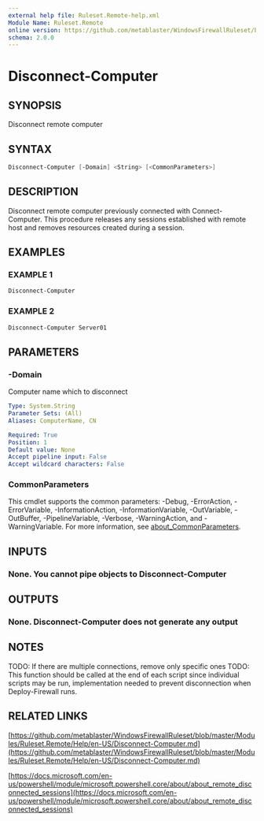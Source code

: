```yaml
---
external help file: Ruleset.Remote-help.xml
Module Name: Ruleset.Remote
online version: https://github.com/metablaster/WindowsFirewallRuleset/blob/master/Modules/Ruleset.Remote/Help/en-US/Disconnect-Computer.md
schema: 2.0.0
---
```


# Disconnect-Computer

## SYNOPSIS

Disconnect remote computer

## SYNTAX

```powershell
Disconnect-Computer [-Domain] <String> [<CommonParameters>]
```

## DESCRIPTION

Disconnect remote computer previously connected with Connect-Computer.
This procedure releases any sessions established with remote host and
removes resources created during a session.

## EXAMPLES

### EXAMPLE 1

```powershell
Disconnect-Computer
```

### EXAMPLE 2

```powershell
Disconnect-Computer Server01
```

## PARAMETERS

### -Domain

Computer name which to disconnect

```yaml
Type: System.String
Parameter Sets: (All)
Aliases: ComputerName, CN

Required: True
Position: 1
Default value: None
Accept pipeline input: False
Accept wildcard characters: False
```

### CommonParameters

This cmdlet supports the common parameters: -Debug, -ErrorAction, -ErrorVariable, -InformationAction, -InformationVariable, -OutVariable, -OutBuffer, -PipelineVariable, -Verbose, -WarningAction, and -WarningVariable. For more information, see [about_CommonParameters](http://go.microsoft.com/fwlink/?LinkID=113216).

## INPUTS

### None. You cannot pipe objects to Disconnect-Computer

## OUTPUTS

### None. Disconnect-Computer does not generate any output

## NOTES

TODO: If there are multiple connections, remove only specific ones
TODO: This function should be called at the end of each script since individual scripts may be run,
implementation needed to prevent disconnection when Deploy-Firewall runs.

## RELATED LINKS

[https://github.com/metablaster/WindowsFirewallRuleset/blob/master/Modules/Ruleset.Remote/Help/en-US/Disconnect-Computer.md](https://github.com/metablaster/WindowsFirewallRuleset/blob/master/Modules/Ruleset.Remote/Help/en-US/Disconnect-Computer.md)

[https://docs.microsoft.com/en-us/powershell/module/microsoft.powershell.core/about/about_remote_disconnected_sessions](https://docs.microsoft.com/en-us/powershell/module/microsoft.powershell.core/about/about_remote_disconnected_sessions)
